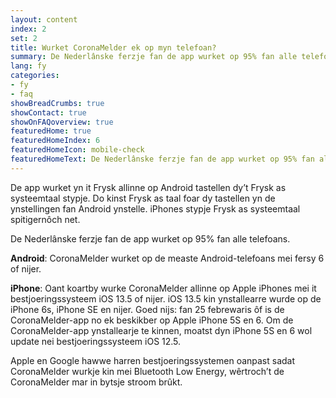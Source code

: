 ```yaml
---
layout: content
index: 2
set: 2
title: Wurket CoronaMelder ek op myn telefoan?
summary: De Nederlânske ferzje fan de app wurket op 95% fan alle telefoans.
lang: fy
categories:
- fy
- faq
showBreadCrumbs: true
showContact: true
showOnFAQoverview: true
featuredHome: true
featuredHomeIndex: 6
featuredHomeIcon: mobile-check
featuredHomeText: De Nederlânske ferzje fan de app wurket op 95% fan alle telefoans.
---
```

De app wurket yn it Frysk allinne op Android tastellen dy’t Frysk as systeemtaal stypje. Do kinst Frysk as taal foar dy tastellen yn de ynstellingen fan Android ynstelle. iPhones stypje Frysk as systeemtaal spitigernôch net.

De Nederlânske ferzje fan de app wurket op 95% fan alle telefoans.

**Android**: CoronaMelder wurket op de measte Android-telefoans mei fersy 6 of nijer.

**iPhone**: Oant koartby wurke CoronaMelder allinne op Apple iPhones mei it bestjoeringssysteem iOS 13.5 of nijer. iOS 13.5 kin ynstallearre wurde op de iPhone 6s, iPhone SE en nijer. Goed nijs: fan 25 febrewaris ôf is de CoronaMelder-app no ek beskikber op Apple iPhone 5S en 6. Om de CoronaMelder-app ynstallearje te kinnen, moatst dyn iPhone 5S en 6 wol update nei bestjoeringssysteem iOS 12.5.

Apple en Google hawwe harren bestjoeringssystemen oanpast sadat CoronaMelder wurkje kin mei Bluetooth Low Energy, wêrtroch’t de CoronaMelder mar in bytsje stroom brûkt.
